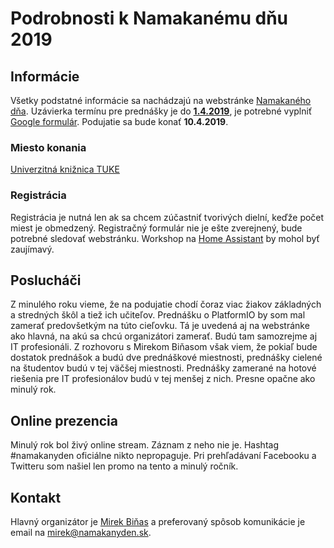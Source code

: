 # Podrobnosti k Namakanému dňu 2019

## Informácie
Všetky podstatné informácie sa nachádzajú na webstránke [Namakaného dňa][namakany-den]. Uzávierka termínu pre prednášky je do [**1.4.2019**][call-for-papers], je potrebné vyplniť [Google formulár][google-form]. Podujatie sa bude konať **10.4.2019**.

### Miesto konania
[Univerzitná knižnica TUKE][lib-tuke]

### Registrácia
Registrácia je nutná len ak sa chcem zúčastniť tvorivých dielní, keďže počet miest je obmedzený. Registračný formulár nie je ešte zverejnený, bude potrebné sledovať webstránku. Workshop na [Home Assistant][home-assistant] by mohol byť zaujímavý.

## Poslucháči
Z minulého roku vieme, že na podujatie chodí čoraz viac žiakov základných a stredných škôl a tiež ich učiteľov. Prednášku o PlatformIO by som mal zamerať predovšetkým na túto cieľovku. Tá je uvedená aj na webstránke ako hlavná, na akú sa chcú organizátori zamerať. Budú tam samozrejme aj IT profesionáli. Z rozhovoru s Mirekom Biňasom však viem, že pokiaľ bude dostatok prednášok a budú dve prednáškové miestnosti, prednášky cielené na študentov budú v tej väčšej miestnosti. Prednášky zamerané na hotové riešenia pre IT profesionálov budú v tej menšej z nich. Presne opačne ako minulý rok.

## Online prezencia
Minulý rok bol živý online stream. Záznam z neho nie je. Hashtag #namakanyden oficiálne nikto nepropaguje. Pri prehľadávaní Facebooku a Twitteru som našiel len promo na tento a minulý ročník.

## Kontakt
Hlavný organizátor je [Mirek Biňas][mirek-info] a preferovaný spôsob komunikácie je email na mirek@namakanyden.sk.

[//]: # (Used references)
[namakany-den]: http://www.namakanyden.sk/2019/ "Namakaný deň 2019"
[call-for-papers]: http://www.namakanyden.sk/2019/call.for.papers.html "Prihlásenie prednášky"
[google-form]: https://goo.gl/forms/uqR3A11hp4KzCuXc2
[lib-tuke]: http://www.lib.tuke.sk/ "Univerzitná knižnica TUKE"
[home-assistant]: https://www.home-assistant.io/
[mirek-info]: https://kpi.fei.tuke.sk/sk/person/miroslav-binas
